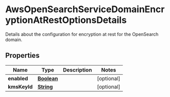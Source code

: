 

# AwsOpenSearchServiceDomainEncryptionAtRestOptionsDetails

Details about the configuration for encryption at rest for the OpenSearch domain.

## Properties

| Name | Type | Description | Notes |
|------------ | ------------- | ------------- | -------------|
|**enabled** | [**Boolean**](Boolean.md) |  |  [optional] |
|**kmsKeyId** | [**String**](String.md) |  |  [optional] |



